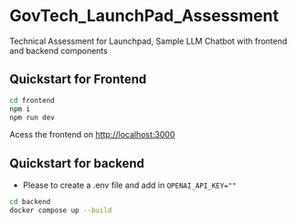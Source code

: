 # GovTech_LaunchPad_Assessment
Technical Assessment for Launchpad, Sample LLM Chatbot with frontend and backend components

## Quickstart for Frontend

```bash
cd frontend
npm i
npm run dev
```

Acess the frontend on [http://localhost:3000](http://localhost:3000)

## Quickstart for backend
- Please to create a .env file and add in `OPENAI_API_KEY=""`
```bash
cd backend
docker compose up --build
```
